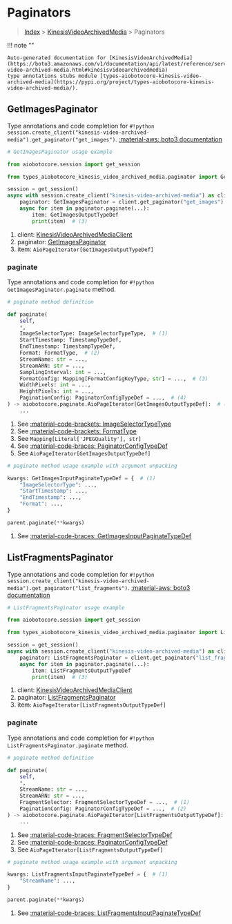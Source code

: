 # Paginators

> [Index](../README.md) > [KinesisVideoArchivedMedia](./README.md) > Paginators

!!! note ""

    Auto-generated documentation for [KinesisVideoArchivedMedia](https://boto3.amazonaws.com/v1/documentation/api/latest/reference/services/kinesis-video-archived-media.html#kinesisvideoarchivedmedia)
    type annotations stubs module [types-aiobotocore-kinesis-video-archived-media](https://pypi.org/project/types-aiobotocore-kinesis-video-archived-media/).

## GetImagesPaginator

Type annotations and code completion for `#!python session.create_client("kinesis-video-archived-media").get_paginator("get_images")`.
[:material-aws: boto3 documentation](https://boto3.amazonaws.com/v1/documentation/api/latest/reference/services/kinesis-video-archived-media/paginator/GetImages.html#KinesisVideoArchivedMedia.Paginator.GetImages)

```python
# GetImagesPaginator usage example

from aiobotocore.session import get_session

from types_aiobotocore_kinesis_video_archived_media.paginator import GetImagesPaginator

session = get_session()
async with session.create_client("kinesis-video-archived-media") as client:  # (1)
    paginator: GetImagesPaginator = client.get_paginator("get_images")  # (2)
    async for item in paginator.paginate(...):
        item: GetImagesOutputTypeDef
        print(item)  # (3)
```

1. client: [KinesisVideoArchivedMediaClient](./client.md)
2. paginator: [GetImagesPaginator](./paginators.md#getimagespaginator)
3. item: `AioPageIterator[GetImagesOutputTypeDef]`


### paginate

Type annotations and code completion for `#!python GetImagesPaginator.paginate` method.

```python
# paginate method definition

def paginate(
    self,
    *,
    ImageSelectorType: ImageSelectorTypeType,  # (1)
    StartTimestamp: TimestampTypeDef,
    EndTimestamp: TimestampTypeDef,
    Format: FormatType,  # (2)
    StreamName: str = ...,
    StreamARN: str = ...,
    SamplingInterval: int = ...,
    FormatConfig: Mapping[FormatConfigKeyType, str] = ...,  # (3)
    WidthPixels: int = ...,
    HeightPixels: int = ...,
    PaginationConfig: PaginatorConfigTypeDef = ...,  # (4)
) -> aiobotocore.paginate.AioPageIterator[GetImagesOutputTypeDef]:  # (5)
    ...
```

1. See [:material-code-brackets: ImageSelectorTypeType](./literals.md#imageselectortypetype)
2. See [:material-code-brackets: FormatType](./literals.md#formattype)
3. See `Mapping[Literal['JPEGQuality'], str]`
4. See [:material-code-braces: PaginatorConfigTypeDef](./type_defs.md#paginatorconfigtypedef)
5. See `AioPageIterator[GetImagesOutputTypeDef]`


```python
# paginate method usage example with argument unpacking

kwargs: GetImagesInputPaginateTypeDef = {  # (1)
    "ImageSelectorType": ...,
    "StartTimestamp": ...,
    "EndTimestamp": ...,
    "Format": ...,
}

parent.paginate(**kwargs)
```

1. See [:material-code-braces: GetImagesInputPaginateTypeDef](./type_defs.md#getimagesinputpaginatetypedef)
## ListFragmentsPaginator

Type annotations and code completion for `#!python session.create_client("kinesis-video-archived-media").get_paginator("list_fragments")`.
[:material-aws: boto3 documentation](https://boto3.amazonaws.com/v1/documentation/api/latest/reference/services/kinesis-video-archived-media/paginator/ListFragments.html#KinesisVideoArchivedMedia.Paginator.ListFragments)

```python
# ListFragmentsPaginator usage example

from aiobotocore.session import get_session

from types_aiobotocore_kinesis_video_archived_media.paginator import ListFragmentsPaginator

session = get_session()
async with session.create_client("kinesis-video-archived-media") as client:  # (1)
    paginator: ListFragmentsPaginator = client.get_paginator("list_fragments")  # (2)
    async for item in paginator.paginate(...):
        item: ListFragmentsOutputTypeDef
        print(item)  # (3)
```

1. client: [KinesisVideoArchivedMediaClient](./client.md)
2. paginator: [ListFragmentsPaginator](./paginators.md#listfragmentspaginator)
3. item: `AioPageIterator[ListFragmentsOutputTypeDef]`


### paginate

Type annotations and code completion for `#!python ListFragmentsPaginator.paginate` method.

```python
# paginate method definition

def paginate(
    self,
    *,
    StreamName: str = ...,
    StreamARN: str = ...,
    FragmentSelector: FragmentSelectorTypeDef = ...,  # (1)
    PaginationConfig: PaginatorConfigTypeDef = ...,  # (2)
) -> aiobotocore.paginate.AioPageIterator[ListFragmentsOutputTypeDef]:  # (3)
    ...
```

1. See [:material-code-braces: FragmentSelectorTypeDef](./type_defs.md#fragmentselectortypedef)
2. See [:material-code-braces: PaginatorConfigTypeDef](./type_defs.md#paginatorconfigtypedef)
3. See `AioPageIterator[ListFragmentsOutputTypeDef]`


```python
# paginate method usage example with argument unpacking

kwargs: ListFragmentsInputPaginateTypeDef = {  # (1)
    "StreamName": ...,
}

parent.paginate(**kwargs)
```

1. See [:material-code-braces: ListFragmentsInputPaginateTypeDef](./type_defs.md#listfragmentsinputpaginatetypedef)
